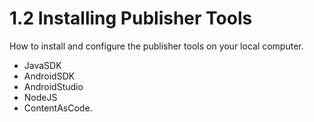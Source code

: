 # 1.2 Installing Publisher Tools

How to install and configure the publisher tools on your local computer.

* JavaSDK
* AndroidSDK
* AndroidStudio
* NodeJS
* ContentAsCode.

